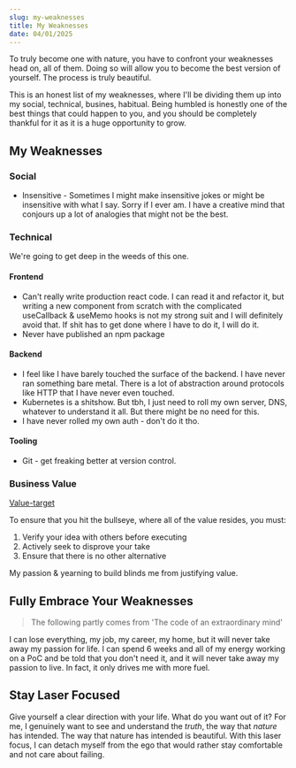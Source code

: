 ```yaml
---
slug: my-weaknesses
title: My Weaknesses
date: 04/01/2025
---
```


To truly become one with nature, you have to confront your weaknesses head on, all of them. Doing so will allow you to become the best version of yourself. The process is truly beautiful.

This is an honest list of my weaknesses, where I'll be dividing them up into my social, technical, busines, habitual. Being humbled is honestly one of the best things that could happen to you, and you should be completely thankful for it as it is a huge opportunity to grow.

## My Weaknesses

### Social

- Insensitive - Sometimes I might make insensitive jokes or might be insensitive with what I say. Sorry if I ever am. I have a creative mind that conjours up a lot of analogies that might not be the best.

### Technical

We're going to get deep in the weeds of this one.

#### Frontend

- Can't really write production react code. I can read it and refactor it, but writing a new component from scratch with the complicated useCallback & useMemo hooks is not my strong suit and I will definitely avoid that. If shit has to get done where I have to do it, I will do it.
- Never have published an npm package

#### Backend

- I feel like I have barely touched the surface of the backend. I have never ran something bare metal. There is a lot of abstraction around protocols like HTTP that I have never even touched.
- Kubernetes is a shitshow. But tbh, I just need to roll my own server, DNS, whatever to understand it all. But there might be no need for this.
- I have never rolled my own auth - don't do it tho.

#### Tooling

- Git - get freaking better at version control.

### Business Value

[Value-target](../static/img/value-target.png)

To ensure that you hit the bullseye, where all of the value resides, you must:

1. Verify your idea with others before executing
2. Actively seek to disprove your take
3. Ensure that there is no other alternative

My passion & yearning to build blinds me from justifying value.

## Fully Embrace Your Weaknesses

> The following partly comes from 'The code of an extraordinary mind'

I can lose everything, my job, my career, my home, but it will never take away my passion for life. I can spend 6 weeks and all of my energy working on a PoC and be told that you don't need it, and it will never take away my passion to live. In fact, it only drives me with more fuel.

## Stay Laser Focused

Give yourself a clear direction with your life. What do you want out of it? For me, I genuinely want to see and understand the _truth_, the way that _nature_ has intended. The way that nature has intended is beautiful. With this laser focus, I can detach myself from the ego that would rather stay comfortable and not care about failing.
